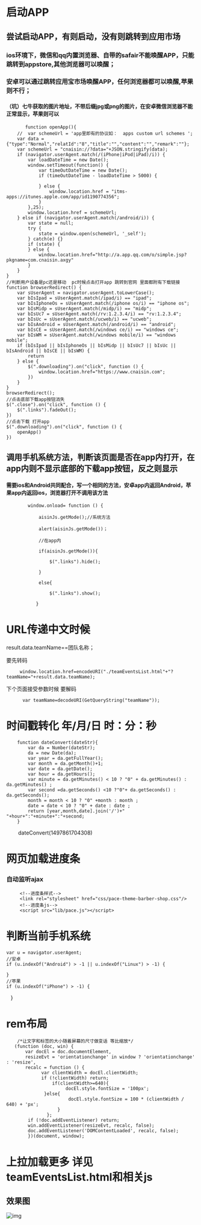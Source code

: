 # 启动APP
## 尝试启动APP，有则启动，没有则跳转到应用市场
### ios环境下，微信和qq内置浏览器、自带的safair不能唤醒APP，只能跳转到appstore,其他浏览器可以唤醒；
### 安卓可以通过跳转应用宝市场唤醒APP，任何浏览器都可以唤醒,苹果则不行；
#### （坑）七牛获取的图片地址，不带后缀jpg或png的图片，在安卓微信浏览器不能正常显示，苹果则可以

           function openApp(){
        //  var schemeUrl = 'app里即有的协议如：  apps custom url schemes ';
        var data = {"type":"Normal","relatId":"8","title":"","content":"","remark":""};
        var schemeUrl = "cnaisin://?data="+JSON.stringify(data);
        if (navigator.userAgent.match(/(iPhone|iPod|iPad)/i)) {
            var loadDateTime = new Date();
            window.setTimeout(function() {
                var timeOutDateTime = new Date();
                if (timeOutDateTime - loadDateTime > 5000) {

                } else {
                    window.location.href = "itms-apps://itunes.apple.com/app/id1190774356";
                }
            },25);
            window.location.href = schemeUrl;
        } else if (navigator.userAgent.match(/android/i)) {
            var state = null;
            try {
                state = window.open(schemeUrl, '_self');
            } catch(e) {}
            if (state) {
            } else {
                window.location.href="http://a.app.qq.com/o/simple.jsp?pkgname=com.cnaisin.axgy"
            }
        }
    }
    //判断用户设备是pc还是移动  pc时候点击打开app 跳转到官网 里面都附有下载链接
    function browserRedirect() {
        var sUserAgent = navigator.userAgent.toLowerCase();
        var bIsIpad = sUserAgent.match(/ipad/i) == "ipad";
        var bIsIphoneOs = sUserAgent.match(/iphone os/i) == "iphone os";
        var bIsMidp = sUserAgent.match(/midp/i) == "midp";
        var bIsUc7 = sUserAgent.match(/rv:1.2.3.4/i) == "rv:1.2.3.4";
        var bIsUc = sUserAgent.match(/ucweb/i) == "ucweb";
        var bIsAndroid = sUserAgent.match(/android/i) == "android";
        var bIsCE = sUserAgent.match(/windows ce/i) == "windows ce";
        var bIsWM = sUserAgent.match(/windows mobile/i) == "windows mobile";
        if (bIsIpad || bIsIphoneOs || bIsMidp || bIsUc7 || bIsUc || bIsAndroid || bIsCE || bIsWM) {
            return
        } else {
            $(".downloading").on("click", function () {
                window.location.href="https://www.cnaisin.com";
            })
        }
    }
    browserRedirect();
    //点击底部下载app按钮消失
    $(".close").on("click", function () {
        $(".links").fadeOut();
    })
    //点击下载 打开app
    $(".downloading").on("click", function () {
        openApp()
    })
        
## 调用手机系统方法，判断该页面是否在app内打开，在app内则不显示底部的下载app按钮，反之则显示
#### 需要ios和Android共同配合，写一个相同的方法，安卓app内返回Android，苹果app内返回ios，浏览器打开不调用该方法

            window.onload= function () {
            
                aisinJs.getMode();//系统方法
                
                alert(aisinJs.getMode())；
                
                //在app内
                
                if(aisinJs.getMode()){
                
                    $(".links").hide();
                    
                }
                
                else{
                
                    $(".links").show();
                    
               }

      
# URL传递中文时候
   result.data.teamName==团队名称；
   
   要先转码
   
         window.location.href=encodeURI("./teamEventsList.html"+"?teamName="+result.data.teamName);
          
   下个页面接受参数时候 要解码
          
          var teamName=decodeURI(GetQueryString("teamName"));
      
# 时间戳转化  年/月/日 时：分：秒
        function dateConvert(dateStr){
            var da = Number(dateStr);
            da = new Date(da);
            var year = da.getFullYear();
            var month = da.getMonth()+1;
            var date = da.getDate();
            var hour = da.getHours();
            var minute = da.getMinutes() < 10 ? "0" + da.getMinutes() : da.getMinutes() ;
            var second =da.getSeconds() <10 ?"0"+ da.getSeconds() : da.getSeconds();
            month = month < 10 ? "0" +month : month ;
            date = date < 10 ? "0" + date : date ;
            return [year,month,date].join('/')+" "+hour+":"+minute+":"+second;
        }
         dateConvert(1497861704308)
         
# 网页加载进度条
### 自动监听ajax
         <!--进度条样式-->
         <link rel="stylesheet" href="css/pace-theme-barber-shop.css"/>
         <!--进度条js-->
         <script src="lib/pace.js"></script>

# 判断当前手机系统
    var u = navigator.userAgent;
    //安卓
    if (u.indexOf("Android") > -1 || u.indexOf("Linux") > -1) {
       
    }
    //苹果
    if (u.indexOf("iPhone") > -1) {
       
    }
# rem布局
        /*让文字和标签的大小随着屏幕的尺寸做变话 等比缩放*/
       (function (doc, win) {
           var docEl = doc.documentElement,
           resizeEvt = 'orientationchange' in window ? 'orientationchange' : 'resize',
           recalc = function () {
                 var clientWidth = docEl.clientWidth;
                 if (!clientWidth) return;
                     if(clientWidth>=640){
                          docEl.style.fontSize = '100px';
                  }else{
                           docEl.style.fontSize = 100 * (clientWidth / 640) + 'px';
                       }
                   };
            if (!doc.addEventListener) return;
            win.addEventListener(resizeEvt, recalc, false);
            doc.addEventListener('DOMContentLoaded', recalc, false);
            })(document, window);
# 上拉加载更多 详见 teamEventsList.html和相关js
## 效果图
 ![img](images/查询活动.png)
